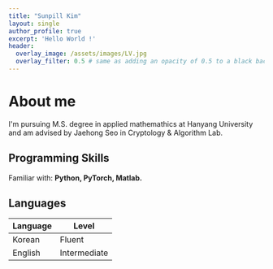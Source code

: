 ```yaml
---
title: "Sunpill Kim"
layout: single
author_profile: true
excerpt: 'Hello World !'
header:
  overlay_image: /assets/images/LV.jpg
  overlay_filter: 0.5 # same as adding an opacity of 0.5 to a black background
---
```


# About me

I'm pursuing M.S. degree in applied mathemathics at Hanyang University and am advised by Jaehong Seo in Cryptology & Algorithm Lab.

## Programming Skills

Familiar with: **Python, PyTorch, Matlab.**

## Languages

| Language | Level  |
|----------|--------|
| Korean   | Fluent |
| English  | Intermediate |